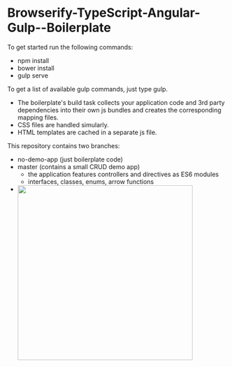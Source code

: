 # Browserify-TypeScript-Angular-Gulp--Boilerplate

To get started run the following commands:

- npm install
- bower install
- gulp serve

To get a list of available gulp commands, just type gulp.

- The boilerplate's build task collects your application code and 3rd party dependencies into their own js bundles and creates the corresponding mapping files. 
- CSS files are handled simularly. 
- HTML templates are cached in a separate js file.


This repository contains two branches: 
  - no-demo-app (just boilerplate code)
  - master (contains a small CRUD demo app)
    * the application features controllers and directives as ES6 modules
    * interfaces, classes, enums, arrow functions 
  - <img src="https://github.com/enaukkarinen/Browserify-TypeScript-Angular-Gulp--Boilerplate/blob/master/beefApp.png" height="400x" style="float:left;" />


  
